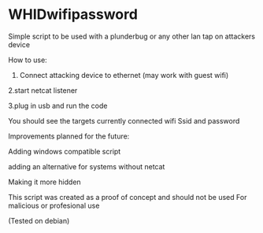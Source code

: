 # WHIDwifipassword
Simple script to be used with a plunderbug
or any other lan tap on attackers device

How to use:
1. Connect attacking device to ethernet (may work with guest wifi)

2.start netcat listener

3.plug in usb and run the code

You should see the targets currently connected wifi
Ssid and password 

Improvements planned for the future:

Adding windows compatible script

adding an alternative for systems without netcat

Making it more hidden

This script was created as a proof of concept and should not be used 
For malicious or profesional use

(Tested on debian)
